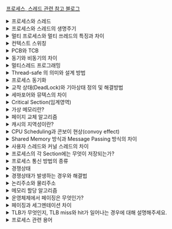 [프로세스, 스레드 관련 참고 블로그](https://inpa.tistory.com/entry/%F0%9F%91%A9%E2%80%8D%F0%9F%92%BB-%ED%94%84%EB%A1%9C%EC%84%B8%EC%8A%A4-%E2%9A%94%EF%B8%8F-%EC%93%B0%EB%A0%88%EB%93%9C-%EC%B0%A8%EC%9D%B4#%EC%8A%A4%EB%A0%88%EB%93%9C%EC%9D%98_%EA%B0%9C%EB%85%90)

<details>
<summary>프로세스와 스레드</summary>
<div markdown="1">

[참고](https://inpa.tistory.com/entry/%F0%9F%91%A9%E2%80%8D%F0%9F%92%BB-%ED%94%84%EB%A1%9C%EC%84%B8%EC%8A%A4-%E2%9A%94%EF%B8%8F-%EC%93%B0%EB%A0%88%EB%93%9C-%EC%B0%A8%EC%9D%B4#%EC%8A%A4%EB%A0%88%EB%93%9C%EC%9D%98_%EA%B0%9C%EB%85%90)

### 프로세스
    프로그램을 실행하면 운영체제로부터 필요한 메모리를 할당받아 인스턴스를 생성하게 되는데, 이것을 프로세스라고 한다. 
    
    다시 말하면 프로세스는 실행 중인 하나의 애플리케이션이다.
    
    이때 필요한 메모리 영역은 프로그램의 코드를 저장하는 Text, 전역 정적 변수들을 저장하는 Data, 지역 변수들을 저장하는 Stack, 동적으로 메모리를 할당하는 Heap이 있다.

---
### 스레드
    스레드는 하나의 프로세스 안에서 실행되는 여러 코드 흐름을 의미한다.
    
    프로세스가 갖고 있는 Text 영역, Data 영역, Heap 영역을 공유하지만, 스레드 내부에서 Stack을 별도로 할당받는다. 
    
    어떤 프로그램이든 하나의 주요 흐름을 실행하는 Main 스레드는 가지고 있다.
    
    Data 영역과 Heap 영역을 공유하기에 다른 스레드와 데이터를 통신할 수 있지만, 어느 스레드가 먼저 실행할 지 모르기에 동기화와 교착 상태에 각별한 주의가 필요하다.

---
### 프로세스와 스레드, 그리고 메모리

- Process(작업)는 최소 1개의 Thread(연산 흐름, 실질적 연산 주체)를 갖는다.
- OS는 Virtual Memory를 Process에게 할당한다.
- 이때 Process에 속한 모든 Thread는 Process의 Virtual Memory로 공간이 제약된다.
    - Thread Local Storage: 쓰레드마다 Stack 구조로 관리되는 메모리 공간
    - Heap: Process 내에서 공유되는 메모리 공간

</div>
</details>


<details>
<summary>프로세스와 스레드의 생명주기</summary>
<div markdown="1">

[참고](https://inpa.tistory.com/entry/%F0%9F%91%A9%E2%80%8D%F0%9F%92%BB-%ED%94%84%EB%A1%9C%EC%84%B8%EC%8A%A4-%E2%9A%94%EF%B8%8F-%EC%93%B0%EB%A0%88%EB%93%9C-%EC%B0%A8%EC%9D%B4#%EC%8A%A4%EB%A0%88%EB%93%9C%EC%9D%98_%EA%B0%9C%EB%85%90)

추가 예정

</div>
</details>


<details>
<summary>멀티 프로세스와 멀티 쓰레드의 특징과 차이</summary>
<div markdown="1">

## 멀티 프로세스

운영체제에서 각 프로세스들은 동시에 실행할 수 있도록 멀티 프로세스로 동작한다. 이때의 멀티 프로세스는 엄밀한 의미에서 동시에 실행되는 것이 아니고, CPU가 연산하는 대상(프로세스)가, 혹은 CPU를 사용하는 프로세스 주체가 아주 빠른 속도로 바뀌면서 마치 동시에 실행되는 것처럼 보이는 것이다. 
        
즉, CPU 자원을 잘게 쪼갠 시간 내에 점유한다는 뜻이다.

하나의 프로세스가 CPU 자원을 새로이 점유하기 위해서는 해당 프로세스의 현재 상태를 불러와야 하며, 현재 cpu를 점유하는 프로세스의 상태를 저장해두어야한다. 이처럼 CPU에서 실행할 프로세스를 교체하는 기술을 컨텍스트 스위칭(Context Switching)이라고 한다.
    
현재 프로세스의 PC와 SP 등 정보를 저장하는 아주 작은 공간을 Process Control Block(PCB)라고 하며, 운영체제 영역에서 관리된다. PCB에는 Process ID(PID), 레지스터(PC, SP 등)들을 포함해 프로세스가 실행 중인 상태 정보를 저장한다.


</div>
</details>


<details>
<summary>컨텍스트 스위칭</summary>
<div markdown="1">

[참고](https://beststar-1.tistory.com/26#%EC%BD%98%ED%85%8D%EC%8A%A4%ED%8A%B8_%EC%8A%A4%EC%9C%84%EC%B9%AD(Context_Switching))

---
### 개요

`CPU(Control Processing Unit)`가 어떤 `프로세스(Process)`를 실행하고 있는 상태에서
운영체제(Operating System)의 `스케줄러(Scheduler)`가 `인터럽트(Interrupt)`를 진행하여 더 높은 우선순위를 가진 프로세스가 실행되어야 할 때,
스케줄러가 `레지스터(Register)`에 저장된 기존 프로세스 정보 값이나 상태 값을 `커널(Kernal) 내부에 존재하는 PCB(Process Control Block)`에 저장하고, `새 프로세스의 정보 값이나 상태 값을 PCB에서 다시 가져와 교체하는 작업`을 말한다.

한마디로 스케줄러가 기존 실행 프로세스를 우선순위 때문에 미루고 새 프로세스로 교체해야 할 때 프로세스 상태 값을 교체하는 작업을 말한다.

---

### 세부 내용

#### 원리

    콘텍스트 스위칭에서 콘텍스트란 CPU가 해당 프로세스를 실행하기 위한 프로세스의 정보를 말한다.

    콘텍스트 스위칭이 가능케 하는 핵심은 `프로그램 카운터(Program Counter, PC)`와 `스택 포인터(Stack Pointer, SP)`이다.

    - 프로그램 카운터(Program Counter, PC)

    CPU 내부에 있는 `다음에 실행할 명령어, 즉 기계어 코드의 위치를 가리키는 레지스터`이다. 간단히 코드 한줄한줄을 가리키는 주소 레지스터라고 생각하면 된다.

    - 스택 포인터(Stack Pointer, SP)

        CPU안에서 `스택에 데이터가 채워진 마지막 위치를 가리키는 레지스터`다. 스택 특성상 스택 포인터가 가리키는 곳까지가 데이터가 채워져 있는 영역이고 그 이후부터 스택의 끝까지는 데이터가 없는 영역인 것이다. 즉, 스택에 새로운 데이터가 추가되거나 제거되면 스택 포인터의 값이 증가하거나 감소한다.


#### 발생 시점

    콘텍스트 스위칭은 인터럽트 발생 시 실행된다.

    인터럽트란, CPU가 프로그램을 실행하고 있을 때 실행 중인 프로그램 밖에서 예외 상황이 발생하여 처리가 필요한 경우 CPU에게 알려 작동이 중단되지 않고 예외 상황을 처리할 수 있도록 하는 기능을 말한다.

    콘텍스트 스위칭은 아래와 같은 인터럽트 요청이 와야 발생한다.

    1. 입/출력을 요청할 때

    2. CPU 사용시간이 만료되었을 때

    3. 자식 프로세스를 만들 때

    4. 인터럽트 처리를 기다릴 때

    이런 요청들이 어떤 동작 속에서 들어오는지 이해하기 위해서는 프로세스의 상태변화를 알아야 한다.


#### 단점 

##### 오버헤드(Overhead)로 인한 성능 저하
    콘텍스트 스위칭이 잦게 발생할수록 오버헤드(Overhead) 비용이 발생하여 성능이 떨어진다. 여기서 오버헤드란 콘텍스트 스위칭에 사용된 시간과 사용된 메모리의 양을 말한다.

![context-switching-img](https://img1.daumcdn.net/thumb/R1280x0/?scode=mtistory2&fname=https%3A%2F%2Fblog.kakaocdn.net%2Fdn%2Fc3wWnK%2Fbtq2NcrH2wm%2FYikhwPpGK6p8Yu72QmDxi1%2Fimg.jpg)

    위 그림을 보면 프로세스 P0가 실행 중인 상태(excuting)에서 유휴 상태(idle)가 될 때 프로세스 P1이 곧바로 excuting이 되지 않고 idle을 좀 더 하다가 excuting이 된다.

    그 이유는 프로세스 P0의 상태를 PCB에 저장하고 프로세스 P1 상태를 PCB에서 가져와야 하기 때문이다.

    그런데, 이 과정에서 PCB를 저장하고 가져올 때 CPU는 아무런 일도 하지 못하게 된다.

    따라서 이 아무런 일도 하지 못하게 되는 상황이 잦을수록 당연히 성능 저하로 이어지는 것이다.

#### 스레드와 프로세스
![thread-img](https://img1.daumcdn.net/thumb/R1280x0/?scode=mtistory2&fname=https%3A%2F%2Fblog.kakaocdn.net%2Fdn%2FUCpIg%2Fbtq2SLGLqyK%2Fh0n56LXdtdA2bl6mqJiAoK%2Fimg.png)

    스레드 단위로도 콘텍스트 스위칭이 가능하다.

    스레드는 콘텍스트 스위칭될 때 스택(Stack)을 제외한 코드(Code), 데이터(Data), 힙(Heap) 영역은 프로세스의 것이기 때문에 자신의 PCB에는 스택 및 간단한 정보만 저장해서 프로세스 콘텍스트 스위칭보다 빠르다.

    반면에 프로세스는 공유하는 데이터가 없으므로 임시 저장소인 캐시 메모리가 지금껏 쌓아놓은 데이터들이 사라지고 새로 데이터를 쌓아야 한다.

    따라서 콘텍스트 스위칭의 오버헤드를 개선하기 위해 스레드 컨텍스트 스위칭을 사용하기도 한다.

---
### 용어

- 스케줄러(Scheduler)
    
      어떤 프로세스에게 자원을 할당할지 순서와 방법을 결정하는 운영체제 커널의 모듈을 지칭한다.

- 레지스터(Register)

      n-bit의 정보를 저장할 수 있는 고속도의 기억장치를 말한다.

      CPU에서는 외부 요청을 처리하는 데 필요한 데이터를 일시적으로 저장하고 이동하는 고속도의 기억장치로 사용된다.

- 커널(Kernal)

      운영체제 중 항상 필요한 부분만을 전원이 켜짐과 동시에 메모리에 올려놓고 그렇지 않은 부분은 필요할 때 메모리에 올려서 사용하게 되는데, 이때 `메모리에 상주하는 운영체제의 부분`을 커널이라 한다.

      운영체제도 소프트웨어라서 메모리에 올라가야 하나 규모가 큰 프로그램이기 때문에 모두 올라간다면 한정된 메모리 공간의 낭비가 심할 것이기 때문에 커널로 분리해둔 것이다.

- PCB(Process Control Block)

      특정한 프로세스를 관리할 필요가 있는 정보를 포함하는 운영 체제 커널의 자료 구조를 말한다.

      그 정보에는 프로세스 번호, 포인터, 프로세스 상태, 레지스터, 프로그램 카운터(코드 위치) 등이 있다.

      번외로 스레드 단위의 정보를 저장하는 자료구조는 TCB라고 한다. 

---

</div>
</details>


<details>
<summary>PCB와 TCB</summary>
<div markdown="1">

## PCB

PCB는 운영체제가 프로세스를 제어하기 위해 정보를 저장해 놓는 곳으로, 프로세스의 상태 정보를 저장하는 CS 구조체이다.

프로세스의 상태 관리와 문맥 교환(Context Switching)에서 사용된다.

프로세스가 생성될 때마다 고유의 PCB 가 생성되며, 프로세스가 완료되면 PCB는 제거된다.

### PCB에 저장된 요소

![PCB](https://img1.daumcdn.net/thumb/R1280x0/?scode=mtistory2&fname=https%3A%2F%2Fblog.kakaocdn.net%2Fdn%2FVXBmD%2FbtrtADpaHoj%2FvDizu05LeysOIGF06Sjd1K%2Fimg.png)

1. Process ID : 프로세스의 고유 ID
1. Process State : 프로세스의 상태 (Create, Ready, Running 등등)
1. Program Counter : 프로세스를 위해 실행될 다음 명령어의 주소
1. Register : Accumulator, General Register 등을 포함하는 CPU Register의 값
1. CPU Scheduling Information : 우선순위, 최종 실행시간, CPU 점유시간 등
1. Memory management information : 해당 프로세스의 주소 공간 정보
1. I/O Status : 프로세스에 할당된 입출력 장치 목록, 열린 파일 목록 등 

멀티스레드가 아닌 멀티프로세스 환경에서는 PCB가 PC와 Register Set 정보도 포함한다.

## TCB

TCB는 Thread별로 존재하는 자료구조이며, PC와 Register Set(CPU 정보), 그리고 PCB를 가리키는 포인터를 가진다.

![TCB](https://img1.daumcdn.net/thumb/R1280x0/?scode=mtistory2&fname=https%3A%2F%2Fblog.kakaocdn.net%2Fdn%2FsxO0J%2FbtqEwQ5PbRD%2FkrWKDTE60qcaJpksIFcAy1%2Fimg.jpg)

TCB는 해당 Thread에 대한 정보만 저장하면 되기 때문에 PCB보다 적은 데이터를 갖는다.

보통 TCB는 커널 레벨에서 Context Switching의 기본 단위가 되며, 같은 프로세스에서의 스위칭에 대해서는 TCB 정보만 저장하면 된다.

하지만 다른 프로세스 간의 스위칭을 할 때에는 PCB / TCB 정보를 모두 저장해야 한다.


</div>
</details>


<details>
<summary>동기와 비동기의 차이</summary>
<div markdown="1">

추가예정

</div>
</details>


<details>
<summary>멀티스레드 프로그래밍</summary>
<div markdown="1">

추가예정

</div>
</details>


<details>
<summary>Thread-safe 의 의미와 설계 방법</summary>
<div markdown="1">

추가예정

</div>
</details>


<details>
<summary>프로세스 동기화</summary>
<div markdown="1">

추가예정

</div>
</details>


<details>
<summary>교착 상태(DeadLock)와 기아상태 정의 및 해결방법</summary>
<div markdown="1">

추가예정

</div>
</details>


<details>
<summary>세마포어와 뮤텍스의 차이</summary>
<div markdown="1">

추가예정

</div>
</details>


<details>
<summary>Critical Section(임계영역)</summary>
<div markdown="1">

추가예정

</div>
</details>


<details>
<summary>가상 메모리란?</summary>
<div markdown="1">

추가예정

</div>
</details>


<details>
<summary>페이지 교체 알고리즘</summary>
<div markdown="1">

추가예정

</div>
</details>


<details>
<summary>캐시의 지역성이란?</summary>
<div markdown="1">

추가예정

</div>
</details>


<details>
<summary>CPU Scheduling과 콘보이 현상(convoy effect)</summary>
<div markdown="1">

추가예정

</div>
</details>


<details>
<summary>Shared Memory 방식과 Message Passing 방식의 차이</summary>
<div markdown="1">

추가예정

</div>
</details>


<details>
<summary>사용자 스레드와 커널 스레드의 차이</summary>
<div markdown="1">

추가예정

</div>
</details>


<details>
<summary>프로세스의 각 Section에는 무엇이 저장되는가?</summary>
<div markdown="1">

추가예정

</div>
</details>


<details>
<summary>프로세스 통신 방법의 종류</summary>
<div markdown="1">

추가예정

</div>
</details>


<details>
<summary>경쟁상태</summary>
<div markdown="1">

추가예정

</div>
</details>


<details>
<summary>경쟁상태가 발생하는 경우와 해결법</summary>
<div markdown="1">

추가예정

</div>
</details>


<details>
<summary>논리주소와 물리주소</summary>
<div markdown="1">

추가예정

</div>
</details>


<details>
<summary>메모리 할당 알고리즘</summary>
<div markdown="1">

추가예정

</div>
</details>


<details>
<summary>운영체제에서 페이징은 무엇인가?</summary>
<div markdown="1">

추가예정

</div>
</details>


<details>
<summary>페이징과 세그멘테이션 차이</summary>
<div markdown="1">

추가예정

</div>
</details>


<details>
<summary>TLB가 무엇인지, TLB miss와 hit가 일어나는 경우에 대해 설명해주세요.</summary>
<div markdown="1">

추가예정

</div>
</details>


<details>
<summary>프로세스 관련 용어</summary>
<div markdown="1">

PCB: 프로세스 제어 블록, 프로세스에 대한 중요한 정보를 저장합니다.

PC: 프로그램 카운터, 프로세스 실행을 위한 다음 명령의 주소를 표시합니다.

캐시메모리: 자주 사용되는 데이터가 저장되는 공간으로 CPU의 레지스터와 메모리 사이에서 병목 현상을 완화하는 장치입니다.

</div>
</details>